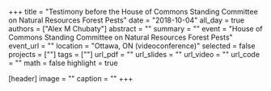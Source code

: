 +++
title = "Testimony before the House of Commons Standing Committee on Natural Resources Forest Pests"
date = "2018-10-04"
all_day = true
authors = ["Alex M Chubaty"]
abstract = ""
summary = ""
event = "House of Commons Standing Committee on Natural Resources Forest Pests"
event_url = ""
location = "Ottawa, ON (videoconference)"
selected = false
projects = [""]
tags = [""]
url_pdf = ""
url_slides = ""
url_video = ""
url_code = ""
math = false
highlight = true

[header]
image = ""
caption = ""
+++
